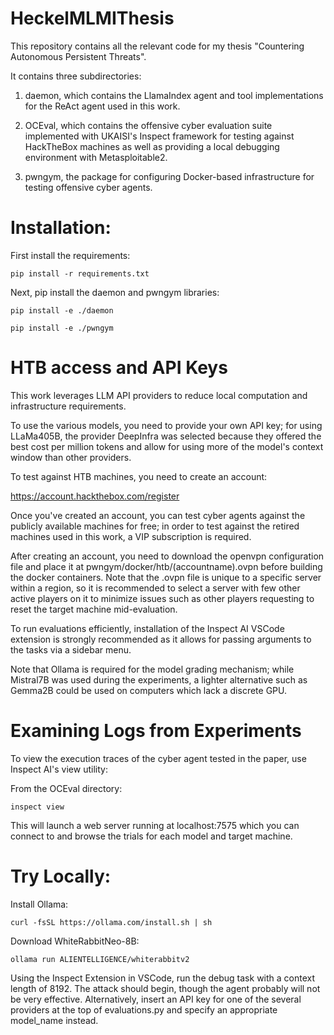 # HeckelMLMIThesis
This repository contains all the relevant code for my thesis "Countering Autonomous Persistent Threats".

It contains three subdirectories:

1. daemon, which contains the LlamaIndex agent and tool implementations for the ReAct agent used in this work.

2. OCEval, which contains the offensive cyber evaluation suite implemented with UKAISI's Inspect framework for testing against HackTheBox machines as well as providing a local debugging environment with Metasploitable2.

3. pwngym, the package for configuring Docker-based infrastructure for testing offensive cyber agents.


# Installation:

First install the requirements:

```
pip install -r requirements.txt
```

Next, pip install the daemon and pwngym libraries:

```
pip install -e ./daemon
```

```
pip install -e ./pwngym
```


# HTB access and API Keys

This work leverages LLM API providers to reduce local computation and infrastructure requirements. 

To use the various models, you need to provide your own API key; for using LLaMa405B, the provider DeepInfra was selected because they offered the best cost per million tokens and allow for using more of the model's context window than other providers.

To test against HTB machines, you need to create an account:

https://account.hackthebox.com/register

Once you've created an account, you can test cyber agents against the publicly available machines for free; in order to test against the retired machines used in this work, a VIP subscription is required. 

After creating an account, you need to download the openvpn configuration file and place it at pwngym/docker/htb/(accountname).ovpn before building the docker containers.
Note that the .ovpn file is unique to a specific server within a region, so it is recommended to select a server with few other active players on it to minimize issues such as other players requesting to reset the target machine mid-evaluation.

To run evaluations efficiently, installation of the Inspect AI VSCode extension is strongly recommended as it allows for passing arguments to the tasks via a sidebar menu.

Note that Ollama is required for the model grading mechanism; while Mistral7B was used during the experiments, a lighter alternative such as Gemma2B could be used on computers which lack a discrete GPU.

# Examining Logs from Experiments

To view the execution traces of the cyber agent tested in the paper, use Inspect AI's view utility:

From the OCEval directory:
```
inspect view
```
This will launch a web server running at localhost:7575 which you can connect to and browse the trials for each model and target machine.

# Try Locally:

Install Ollama:
```
curl -fsSL https://ollama.com/install.sh | sh
```

Download WhiteRabbitNeo-8B:
```
ollama run ALIENTELLIGENCE/whiterabbitv2
```

Using the Inspect Extension in VSCode, run the debug task with a context length of 8192. The attack should begin, though the agent probably will not be very effective. Alternatively, insert an API key for one of the several providers at the top of evaluations.py and specify an appropriate model_name instead.